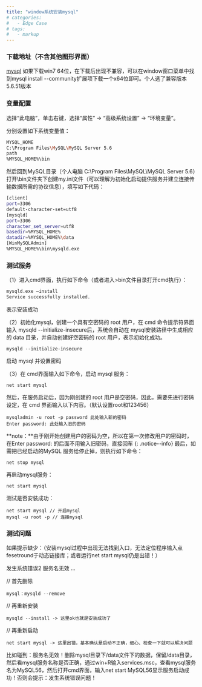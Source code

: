 ```yaml
---
title: "window系统安装mysql"
# categories:
#   - Edge Case
# tags:
#   - markup
---
```


### 下载地址（不含其他图形界面）

[mysql](https://dev.mysql.com/downloads/windows/installer/)
如果下载win7 64位，在下载后出现不兼容，可以在window窗口菜单中找到mysql install --community扩展项下载一个x64位即可。个人选了兼容版本5.6.51版本

### 变量配置

选择“此电脑”，单击右键，选择“属性” -> “高级系统设置” -> “环境变量”。

分别设置如下系统变量值：

```bash
MYSQL_HOME
C:\Program Files\MySQL\MySQL Server 5.6
path
%MYSQL_HOME%\bin
```

然后回到MySQL目录（个人电脑 C:\Program Files\MySQL\MySQL Server 5.6）打开\bin文件夹下创建my.ini文件（可以理解为初始化启动提供服务并建立连接传输数据所需的协议信息），填写如下代码：

```bash
[client]
port=3306
default-character-set=utf8 
[mysqld]
port=3306
character_set_server=utf8
basedir=%MYSQL_HOME%
datadir=%MYSQL_HOME%\data
[WinMySQLAdmin]
%MYSQL_HOME%\bin\mysqld.exe
```

### 测试服务

（1）进入cmd界面，执行如下命令（或者进入>bin文件目录打开cmd执行）：
```bash
mysqld.exe –install
Service successfully installed.
```

表示安装成功

（2）初始化mysql，创建一个具有空密码的 root 用户，在 cmd 命令提示符界面输入 mysqld --initialize-insecure后，系统会自动在 mysql安装路径中生成相应的 data 目录，并自动创建好空密码的 root 用户，表示初始化成功。
```
mysqld --initialize-insecure
```
启动 mysql 并设置密码

（3）在 cmd界面输入如下命令，启动 mysql 服务：
```
net start mysql
```
然后，在服务启动后，因为刚创建的 root 用户是空密码，因此，需要先进行密码设定，在 cmd 界面输入以下内容。（默认设置root和123456）
```
mysqladmin -u root -p password 此处输入新的密码
Enter password: 此处输入旧的密码
```
**note：**由于刚开始创建用户的密码为空，所以在第一次修改用户的密码时，在Enter password: 的后面不用输入旧密码，直接回车
{: .notice--info}
最后，如需把已经启动的MySQL 服务给停止掉，则执行如下命令：
```
net stop mysql
```
再启动mysql服务：
```
net start mysql
```
测试是否安装成功：
```
net start mysql // 开启mysql
mysql -u root -p // 连接mysql
```
### 测试问题

如果提示缺少：（安装mysql过程中出现无法找到入口，无法定位程序输入点fesetround于动态链接库；或者运行net start mysql仍是出错！）

发生系统错误2
服务名无效
...

// 首先删除
```
mysql：mysqld --remove
```

// 再重新安装
```
mysqld --install -> 这里ok也就是安装成功了
```

// 再重新启动
```
net start mysql -> 这里出错，基本确认是启动不正确，细心、检查一下就可以解决问题
```
比如碰到：服务名无效！删除mysql目录下/data文件下的数据，保留/data目录，然后看mysql服务名称是否正确，通过win+R输入services.msc，查看mysql服务名为MySQL56，然后打开cmd界面，输入net start MySQL56显示服务启动成功！否则会提示：发生系统错误问题！